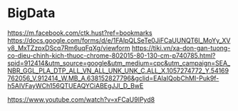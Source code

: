 # BigData
https://m.facebook.com/ctk.hust?ref=bookmarks
https://docs.google.com/forms/d/e/1FAIpQLSeTe0JiFCaUUNQT6I_MoYy_XVv8_MxTZzpxDScq7Rm6uqFqXg/viewform
https://tiki.vn/xa-don-gan-tuong-co-dieu-chinh-kich-thuoc-chrome-802015-80-130-cm-p740785.html?spid=912414&utm_source=google&utm_medium=cpc&utm_campaign=SEA_NBR_GGL_PLA_DTP_ALL_VN_ALL_UNK_UNK_C.ALL_X.1057274772_Y.54169762056_V.912414_W.MB_A.638152827796&gclid=EAIaIQobChMI-Puk9f-h5AIVFayWCh156QTUEAQYCiABEgJJl_D_BwE

https://www.youtube.com/watch?v=xFCaU9IPyd8
